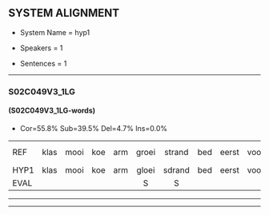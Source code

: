 
## SYSTEM ALIGNMENT

- System Name = hyp1

- Speakers = 1

- Sentences = 1

---

### S02C049V3_1LG

#### (S02C049V3_1LG-words)

- Cor=55.8%	Sub=39.5%	Del=4.7%	Ins=0.0%

|  |  |  |  |  |  |  |  |  |  |  |  |  |  |  |  |  |  |  |  |  |  |  |  |  |  |  |  |  |  |  |  |  |  |  |  |  |  |  |  |  |  |  |  |
|:--- |:---:|:---:|:---:|:---:|:---:|:---:|:---:|:---:|:---:|:---:|:---:|:---:|:---:|:---:|:---:|:---:|:---:|:---:|:---:|:---:|:---:|:---:|:---:|:---:|:---:|:---:|:---:|:---:|:---:|:---:|:---:|:---:|:---:|:---:|:---:|:---:|:---:|:---:|:---:|:---:|:---:|:---:|:---:|
| REF | klas | mooi | koe | arm | groei | strand | bed | eerst | voor | draai | sjaal | herfst | duur | straat | leeuw | * | clown | hoek | krant | hout | vriend | gauw | chips | groen | feest | reis | jas | huis | paard | vijf | muts | nieuw | kind | bang | oog | zacht | * | schoen | * | plas*(plaats) | neus | knoop | plank |
| HYP1 | klas | mooi | koe | arm | gloei | sdrand | bed | eerst | voor | drai | chaal | herfst | duer | straat | leeuw | kloa | klauwen | hoek | krant | hout | vrient | gauw | chips | groen | feest | fiis | jas | ges | pajft | vijf | net | nie | kind | bang | oog | zacht |  |  | sschoen | platplet | ner | noep | plank |
| EVAL |  |  |  |  | S | S |  |  |  | S | S |  | S |  |  | S | S |  |  |  | S |  |  |  |  | S |  | S | S |  | S | S |  |  |  |  | D | D | S | S | S | S |  |
---

---
